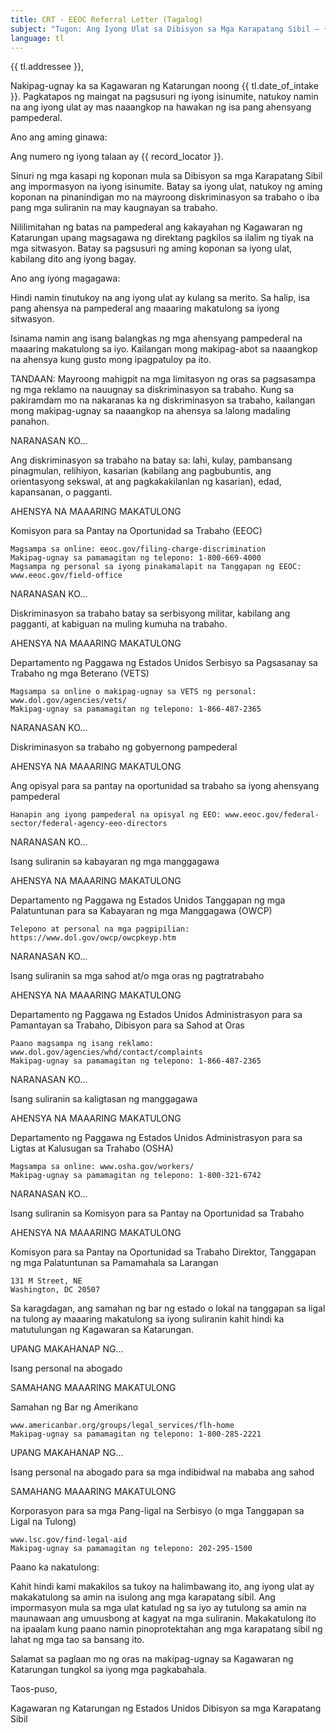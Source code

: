```yaml
---
title: CRT - EEOC Referral Letter (Tagalog)
subject: "Tugon: Ang Iyong Ulat sa Dibisyon sa Mga Karapatang Sibil – {{ record_locator }} mula sa Seksyon na {{ tl.section_name }}"
language: tl
---
```

{{ tl.addressee }},

Nakipag-ugnay ka sa Kagawaran ng Katarungan noong {{ tl.date_of_intake }}. Pagkatapos ng maingat na pagsusuri ng iyong isinumite, natukoy namin na ang iyong ulat ay mas naaangkop na hawakan ng isa pang ahensyang pampederal.

Ano ang aming ginawa:

Ang numero ng iyong talaan ay {{ record_locator }}.

Sinuri ng mga kasapi ng koponan mula sa Dibisyon sa mga Karapatang Sibil ang impormasyon na iyong isinumite.  Batay sa iyong ulat, natukoy ng aming koponan na pinanindigan mo na mayroong diskriminasyon sa trabaho o iba pang mga suliranin na may kaugnayan sa trabaho.

Nililimitahan ng batas na pampederal ang kakayahan ng Kagawaran ng Katarungan upang magsagawa ng direktang pagkilos sa ilalim ng tiyak na mga sitwasyon. Batay sa pagsusuri ng aming koponan sa iyong ulat, kabilang dito ang iyong bagay.

Ano ang iyong magagawa:

Hindi namin tinutukoy na ang iyong ulat ay kulang sa merito.  Sa halip, isa pang ahensya na pampederal ang maaaring makatulong sa iyong sitwasyon.

Isinama namin ang isang balangkas ng mga ahensyang pampederal na maaaring makatulong sa iyo.  Kailangan mong makipag-abot sa naaangkop na ahensya kung gusto mong ipagpatuloy pa ito.

TANDAAN:  Mayroong mahigpit na mga limitasyon ng oras sa pagsasampa ng mga reklamo na nauugnay sa diskriminasyon sa trabaho. Kung sa pakiramdam mo na nakaranas ka ng diskriminasyon sa trabaho, kailangan mong makipag-ugnay sa naaangkop na ahensya sa lalong madaling panahon.





NARANASAN KO…

Ang diskriminasyon sa trabaho na batay sa: lahi, kulay, pambansang pinagmulan, relihiyon, kasarian (kabilang ang pagbubuntis, ang orientasyong sekswal, at ang pagkakakilanlan ng kasarian), edad, kapansanan, o pagganti.


AHENSYA NA MAAARING MAKATULONG

Komisyon para sa Pantay na Oportunidad sa Trabaho (EEOC)

    Magsampa sa online: eeoc.gov/filing-charge-discrimination
    Makipag-ugnay sa pamamagitan ng telepono: 1-800-669-4000
    Magsampa ng personal sa iyong pinakamalapit na Tanggapan ng EEOC: www.eeoc.gov/field-office


NARANASAN KO…

Diskriminasyon sa trabaho batay sa serbisyong militar, kabilang ang pagganti, at kabiguan na muling kumuha na trabaho.


AHENSYA NA MAAARING MAKATULONG

Departamento ng Paggawa ng Estados Unidos
Serbisyo sa Pagsasanay sa Trabaho ng mga Beterano (VETS)


    Magsampa sa online o makipag-ugnay sa VETS ng personal:  www.dol.gov/agencies/vets/
    Makipag-ugnay sa pamamagitan ng telepono: 1-866-487-2365


NARANASAN KO…

Diskriminasyon sa trabaho ng gobyernong pampederal




AHENSYA NA MAAARING MAKATULONG

Ang opisyal para sa pantay na oportunidad sa trabaho sa iyong ahensyang pampederal

    Hanapin ang iyong pampederal na opisyal ng EEO: www.eeoc.gov/federal-sector/federal-agency-eeo-directors


NARANASAN KO…

Isang suliranin sa kabayaran ng mga manggagawa


AHENSYA NA MAAARING MAKATULONG

Departamento ng Paggawa ng Estados Unidos
Tanggapan ng mga Palatuntunan para sa Kabayaran ng mga Manggagawa (OWCP)

    Telepono at personal na mga pagpipilian:
    https://www.dol.gov/owcp/owcpkeyp.htm


NARANASAN KO…

Isang suliranin sa mga sahod at/o mga oras ng pagtratrabaho


AHENSYA NA MAAARING MAKATULONG

Departamento ng Paggawa ng Estados Unidos
Administrasyon para sa Pamantayan sa Trabaho, Dibisyon para sa Sahod at Oras

    Paano magsampa ng isang reklamo: www.dol.gov/agencies/whd/contact/complaints
    Makipag-ugnay sa pamamagitan ng telepono: 1-866-487-2365


NARANASAN KO…

Isang suliranin sa kaligtasan ng manggagawa

AHENSYA NA MAAARING MAKATULONG

Departamento ng Paggawa ng Estados Unidos
Administrasyon para sa Ligtas at Kalusugan sa Trahabo (OSHA)

    Magsampa sa online: www.osha.gov/workers/
    Makipag-ugnay sa pamamagitan ng telepono: 1-800-321-6742


NARANASAN KO…

Isang suliranin sa Komisyon para sa Pantay na Oportunidad sa Trabaho


AHENSYA NA MAAARING MAKATULONG

Komisyon para sa Pantay na Oportunidad sa Trabaho
Direktor, Tanggapan ng mga Palatuntunan sa Pamamahala sa Larangan

    131 M Street, NE
    Washington, DC 20507

Sa karagdagan, ang samahan ng bar ng estado o lokal na tanggapan sa ligal na tulong ay maaaring makatulong sa iyong suliranin kahit hindi ka matutulungan ng Kagawaran sa Katarungan.


UPANG MAKAHANAP NG…

Isang personal na abogado


SAMAHANG MAAARING MAKATULONG

Samahan ng Bar ng Amerikano

    www.americanbar.org/groups/legal_services/flh-home
    Makipag-ugnay sa pamamagitan ng telepono: 1-800-285-2221



UPANG MAKAHANAP NG…

Isang personal na abogado para sa mga indibidwal na mababa ang sahod


SAMAHANG MAAARING MAKATULONG

Korporasyon para sa mga Pang-ligal na Serbisyo  (o mga Tanggapan sa Ligal na Tulong)

    www.lsc.gov/find-legal-aid
    Makipag-ugnay sa pamamagitan ng telepono: 202-295-1500


Paano ka nakatulong:

Kahit hindi kami makakilos sa tukoy na halimbawang ito, ang iyong ulat ay makakatulong sa amin na isulong ang mga karapatang sibil. Ang impormasyon mula sa mga ulat katulad ng sa iyo ay tutulong sa amin na maunawaan ang umuusbong at kagyat na mga suliranin.  Makakatulong ito na ipaalam kung paano namin pinoprotektahan ang mga karapatang sibil ng lahat ng mga tao sa bansang ito.

Salamat sa paglaan mo ng oras na makipag-ugnay sa Kagawaran ng Katarungan tungkol sa iyong mga pagkabahala.

Taos-puso,

Kagawaran ng Katarungan ng Estados Unidos
Dibisyon sa mga Karapatang Sibil
        